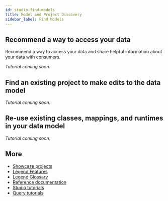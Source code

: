 ```yaml
---
id: studio-find-models
title: Model and Project Discovery
sidebar_label: Find Models 
---
```


## Recommend a way to access your data  
Recommend a way to access your data and share helpful information about your data with consumers.

_Tutorial coming soon._

## Find an existing project to make edits to the data model

_Tutorial coming soon._

## Re-use existing classes, mappings, and runtimes in your data model

_Tutorial coming soon._

## More
- [Showcase projects](../showcases/showcase-projects.md)
- [Legend Features](../overview/legend-features.md)
- [Legend Glossary](../overview/legend-glossary.md)
- [Reference documentation](../reference/legend-language.md)
- [Studio tutorials](../tutorials/studio-workspace.md)
- [Query tutorials](../tutorials/query-builder.md)
